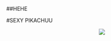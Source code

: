 ##HEHE




#SEXY PIKACHUU


<p align="center">
  <img src="https://te.legra.ph/file/b7765b0408683d31a8bdc.jpg">
</p>
